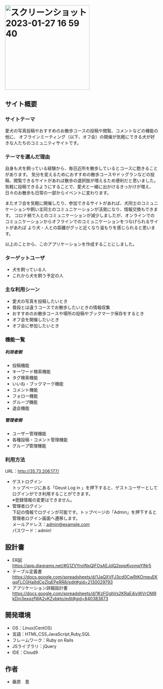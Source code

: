 # <img width="277" alt="スクリーンショット 2023-01-27 16 59 40" src="https://user-images.githubusercontent.com/115972724/215237448-974e5a3d-e329-4b38-be44-1690a5e6ae56.png">


## サイト概要


### サイトテーマ
 愛犬の写真投稿やおすすめのお散歩コースの投稿や閲覧、コメントなどの機能の他に、
オフラインミーティング（以下、オフ会）の開催が気軽にできる犬が好きな人たちのコミュニティサイトです。

### テーマを選んだ理由
 自身も犬を飼っている経験から、毎日近所を散歩しているとコースに飽きることがあります。
気分を変えるためにおすすめの散歩コースやドッグランなどの投稿、閲覧できるサイトがあれば散歩の選択肢が増えるため便利だと思いました。
気軽に投稿できるようにすることで、愛犬と一緒に出かけるきっかけが増え、日々のお散歩も日常の一部からイベントに変わります。

 またオフ会を気軽に開催したり、参加できるサイトがあれば、犬同士のコミュニケーションや飼い主同士のコミュニケーションが活発になり、情報交換もできます。
コロナ禍で人とのコミュニケーションが減少しましたが、オンラインでのコミュニケーションからオフラインでのコミュニケーションをつなげられるサイトがあれば
より犬・人との距離がグッと近くなり温もりを感じられると思います。

以上のことから、このアプリケーションを作成することにしました。

### ターゲットユーザ
- 犬を飼っている人
- これから犬を飼う予定の人

### 主な利用シーン
- 愛犬の写真を投稿したいとき
- 普段とは違うコースでお散歩したいときの情報収集
- おすすめのお散歩コースや場所の投稿やブックマーク保存をするとき
- オフ会を開催したいとき
- オフ会に参加したいとき

### 機能一覧
##### 利用者側
- 投稿機能
- キーワード検索機能
- タグ検索機能
- いいね・ブックマーク機能
- コメント機能
- フォロー機能
- グループ機能
- 退会機能
##### 管理者側
- ユーザー管理機能
- 各種投稿・コメント管理機能
- グループ管理機能

### 利用方法
URL：http://35.73.206.177/<br>

- ゲストログイン<br>
トップページにある「Geust Log in 」を押下すると、ゲストユーザーとしてログインができ利用することができます。<br>
※登録情報の変更はできません。
- 管理者ログイン<br>
下記の情報でログインが可能です。トップページの「Admin」を押下すると管理者ログイン画面へ遷移します。<br>
メールアドレス：admin@example.com<br>
パスワード：admin!

## 設計書
- ER図 <br>
  https://app.diagrams.net/#G1ZVYrolNxQlFOsAEJdQ2pppKvompYlNr5
- テーブル定義書 <br>
  https://docs.google.com/spreadsheets/d/1JaQXVFJ3cd0CwRtKOmeuEKqqFLC0Ha9dCeZIqEPeRR8/edit#gid=2130029793
- アプリケーション詳細設計書 <br>
  https://docs.google.com/spreadsheets/d/1KzFGghVs2KRaE4iyWVrOM9kDin3exqzfWA2vKZybkto/edit#gid=840383673

## 開発環境
- OS：Linux(CentOS)
- 言語：HTML,CSS,JavaScript,Ruby,SQL
- フレームワーク：Ruby on Rails
- JSライブラリ：jQuery
- IDE：Cloud9

## 作者
- 藤原　恵

